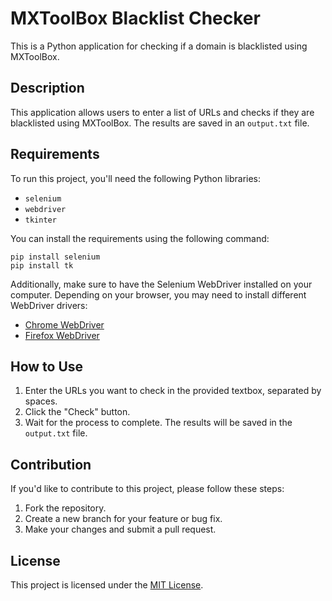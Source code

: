 # MXToolBox Blacklist Checker

This is a Python application for checking if a domain is blacklisted using MXToolBox.

## Description

This application allows users to enter a list of URLs and checks if they are blacklisted using MXToolBox. The results are saved in an `output.txt` file.

## Requirements

To run this project, you'll need the following Python libraries:

- `selenium`
- `webdriver`
- `tkinter`

You can install the requirements using the following command:
```
pip install selenium
pip install tk
```

Additionally, make sure to have the Selenium WebDriver installed on your computer. Depending on your browser, you may need to install different WebDriver drivers:

- [Chrome WebDriver](https://sites.google.com/chromium.org/driver/)
- [Firefox WebDriver](https://github.com/mozilla/geckodriver/releases)



## How to Use

1. Enter the URLs you want to check in the provided textbox, separated by spaces.
2. Click the "Check" button.
3. Wait for the process to complete. The results will be saved in the `output.txt` file.

## Contribution

If you'd like to contribute to this project, please follow these steps:

1. Fork the repository.
2. Create a new branch for your feature or bug fix.
3. Make your changes and submit a pull request.

## License

This project is licensed under the [MIT License](LICENSE.md).
